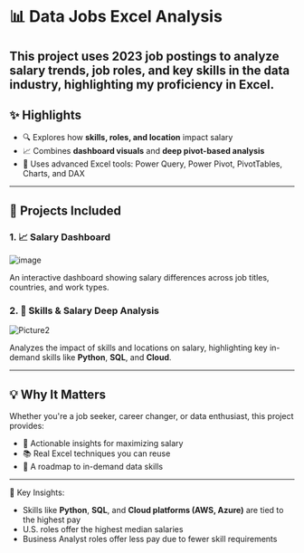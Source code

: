 
# 📊 Data Jobs Excel Analysis

This project uses 2023 job postings to analyze salary trends, job roles, and key skills in the data industry, highlighting my proficiency in Excel.
---

## ✨ Highlights

- 🔍 Explores how **skills, roles, and location** impact salary
- 📈 Combines **dashboard visuals** and **deep pivot-based analysis**
- 🧮 Uses advanced Excel tools: Power Query, Power Pivot, PivotTables, Charts, and DAX
  
---

## 📂 Projects Included

### 1. 📈 Salary Dashboard
![image](https://github.com/user-attachments/assets/a01db762-5cf1-4b3c-9d21-786150d0a9c4)

An interactive dashboard showing salary differences across job titles, countries, and work types.  


### 2. 🔬 Skills & Salary Deep Analysis
![Picture2](https://github.com/user-attachments/assets/c5bafb5c-6f4f-4500-be07-1e7dd33ead17)

Analyzes the impact of skills and locations on salary, highlighting key in-demand skills like **Python**, **SQL**, and **Cloud**.

---

## 💡 Why It Matters

Whether you're a job seeker, career changer, or data enthusiast, this project provides:

- 🎯 Actionable insights for maximizing salary
- 📚 Real Excel techniques you can reuse
- 💼 A roadmap to in-demand data skills
  
---

📌 Key Insights:
- Skills like **Python**, **SQL**, and **Cloud platforms (AWS, Azure)** are tied to the highest pay
- U.S. roles offer the highest median salaries
- Business Analyst roles offer less pay due to fewer skill requirements


